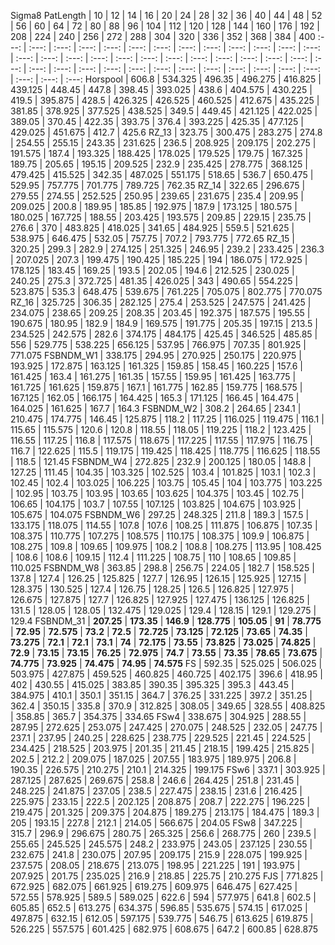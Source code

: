 Sigma8
PatLength | 10 | 12 | 14 | 16 | 20 | 24 | 28 | 32 | 36 | 40 | 44 | 48 | 52 | 56 | 60 | 64 | 72 | 80 | 88 | 96 | 104 | 112 | 120 | 128 | 144 | 160 | 176 | 192 | 208 | 224 | 240 | 256 | 272 | 288 | 304 | 320 | 336 | 352 | 368 | 384 | 400
 :---: | :---: | :---: | :---: | :---: | :---: | :---: | :---: | :---: | :---: | :---: | :---: | :---: | :---: | :---: | :---: | :---: | :---: | :---: | :---: | :---: | :---: | :---: | :---: | :---: | :---: | :---: | :---: | :---: | :---: | :---: | :---: | :---: | :---: | :---: | :---: | :---: | :---: | :---: | :---: | :---: 
Horspool | 606.8 | 534.325 | 496.35 | 496.275 | 416.825 | 439.125 | 448.45 | 447.8 | 398.45 | 393.025 | 438.6 | 404.575 | 430.225 | 419.5 | 395.875 | 428.5 | 426.325 | 426.525 | 460.525 | 412.675 | 435.225 | 381.85 | 378.925 | 377.525 | 438.525 | 349.5 | 449.45 | 421.125 | 422.025 | 389.05 | 370.45 | 422.35 | 393.75 | 376.4 | 393.225 | 425.35 | 477.125 | 429.025 | 451.675 | 412.7 | 425.6
RZ_13 | 323.75 | 300.475 | 283.275 | 274.8 | 254.55 | 255.15 | 243.35 | 231.625 | 236.5 | 208.925 | 209.175 | 202.275 | 191.575 | 187.4 | 193.325 | 188.425 | 178.025 | 179.525 | 179.75 | 167.325 | 189.75 | 205.65 | 195.15 | 209.525 | 232.9 | 235.425 | 278.775 | 368.125 | 479.425 | 415.525 | 342.35 | 487.025 | 551.175 | 518.65 | 536.7 | 650.475 | 529.95 | 757.775 | 701.775 | 789.725 | 762.35
RZ_14 | 322.65 | 296.675 | 279.55 | 274.55 | 252.525 | 250.95 | 239.65 | 231.675 | 235.4 | 209.95 | 209.025 | 200.8 | 189.95 | 185.85 | 192.975 | 187.9 | 173.125 | 180.575 | 180.025 | 167.725 | 188.55 | 203.425 | 193.575 | 209.85 | 229.15 | 235.75 | 276.6 | 370 | 483.825 | 418.025 | 341.65 | 484.925 | 559.5 | 521.625 | 538.975 | 646.475 | 532.05 | 757.75 | 707.2 | 793.775 | 772.65
RZ_15 | 320.25 | 299.3 | 282.9 | 274.125 | 251.325 | 246.95 | 239.2 | 233.425 | 236.3 | 207.025 | 207.3 | 199.475 | 190.425 | 185.225 | 194 | 186.075 | 172.925 | 178.125 | 183.45 | 169.25 | 193.5 | 202.05 | 194.6 | 212.525 | 230.025 | 240.25 | 275.3 | 372.725 | 481.35 | 426.025 | 343 | 490.65 | 554.225 | 523.875 | 535.3 | 648.475 | 539.675 | 761.225 | 705.075 | 802.775 | 770.075
RZ_16 | 325.725 | 306.35 | 282.125 | 275.4 | 253.525 | 247.575 | 241.425 | 234.075 | 238.65 | 209.25 | 208.35 | 203.45 | 192.375 | 187.575 | 195.55 | 190.675 | 180.95 | 182.9 | 184.9 | 169.575 | 191.775 | 205.35 | 197.15 | 213.5 | 234.525 | 242.575 | 282.6 | 374.175 | 484.175 | 425.45 | 346.525 | 485.85 | 556 | 529.775 | 538.225 | 656.125 | 537.95 | 766.975 | 707.35 | 801.925 | 771.075
FSBNDM_W1 | 338.175 | 294.95 | 270.925 | 250.175 | 220.975 | 193.925 | 172.875 | 163.125 | 161.325 | 159.85 | 158.45 | 160.225 | 157.6 | 161.425 | 163.4 | 161.275 | 161.35 | 157.55 | 159.95 | 161.425 | 163.775 | 161.725 | 161.625 | 159.875 | 167.1 | 161.775 | 162.85 | 159.775 | 168.575 | 167.125 | 162.05 | 166.175 | 164.425 | 165.3 | 171.125 | 166.45 | 164.475 | 164.025 | 161.625 | 167.7 | 164.3
FSBNDM_W2 | 308.2 | 264.65 | 234.1 | 210.475 | 174.775 | 146.45 | 125.875 | 118.2 | 117.25 | 116.025 | 119.475 | 116.1 | 115.65 | 115.575 | 120.6 | 120.8 | 118.55 | 118.05 | 119.225 | 118.2 | 123.425 | 116.55 | 117.25 | 116.8 | 117.575 | 118.675 | 117.225 | 117.55 | 117.975 | 116.75 | 116.7 | 122.625 | 115.5 | 119.175 | 119.425 | 118.425 | 118.775 | 116.625 | 118.55 | 118.5 | 121.45
FSBNDM_W4 | 272.825 | 232.9 | 200.125 | 180.05 | 148.8 | 127.25 | 111.45 | 104.35 | 103.325 | 102.525 | 103.4 | 101.825 | 103.1 | 102.3 | 102.45 | 102.4 | 103.025 | 106.225 | 103.75 | 105.45 | 104 | 103.775 | 103.225 | 102.95 | 103.75 | 103.95 | 103.65 | 103.625 | 104.375 | 103.45 | 102.75 | 106.65 | 104.175 | 103.7 | 107.55 | 107.125 | 103.825 | 104.675 | 103.925 | 105.675 | 104.075
FSBNDM_W6 | 297.25 | 248.325 | 211.8 | 189.3 | 157.5 | 133.175 | 118.075 | 114.55 | 107.8 | 107.6 | 108.25 | 111.875 | 106.875 | 107.35 | 108.375 | 110.775 | 107.275 | 108.575 | 110.175 | 108.375 | 109.9 | 106.875 | 108.275 | 109.8 | 109.65 | 109.975 | 108.2 | 108.8 | 108.275 | 113.95 | 108.425 | 108.6 | 108.6 | 109.15 | 112.4 | 111.225 | 108.75 | 110 | 108.65 | 109.85 | 110.025
FSBNDM_W8 | 363.85 | 298.8 | 256.75 | 224.05 | 182.7 | 158.525 | 137.8 | 127.4 | 126.25 | 125.825 | 127.7 | 126.95 | 126.15 | 125.925 | 127.15 | 128.375 | 130.525 | 127.4 | 126.75 | 128.25 | 126.5 | 126.825 | 127.975 | 126.675 | 127.875 | 127.7 | 126.825 | 127.925 | 127.475 | 136.125 | 126.825 | 131.5 | 128.05 | 128.05 | 132.475 | 129.025 | 129.4 | 128.15 | 129.1 | 129.275 | 129.4
FSBNDM_31 |  **207.25**  |  **173.35**  |  **146.9**  |  **128.775**  |  **105.05**  |  **91**  |  **78.775**  |  **72.95**  |  **72.575**  |  **73.2**  |  **72.5**  |  **72.725**  |  **73.125**  |  **72.125**  |  **73.65**  |  **74.35**  |  **73.275**  |  **72.1**  |  **72.1**  |  **73.1**  |  **74**  |  **72.175**  |  **73.55**  |  **73.825**  |  **73.025**  |  **74.825**  |  **72.9**  |  **73.15**  |  **73.15**  |  **76.25**  |  **72.975**  |  **74.7**  |  **73.55**  |  **73.35**  |  **78.65**  |  **73.675**  |  **74.775**  |  **73.925**  |  **74.475**  |  **74.95**  |  **74.575** 
FS | 592.35 | 525.025 | 506.025 | 503.975 | 427.875 | 459.525 | 460.825 | 460.725 | 402.175 | 396.6 | 418.95 | 402 | 430.55 | 415.025 | 383.85 | 390.35 | 395.325 | 395.3 | 443.45 | 384.975 | 410.1 | 350.1 | 351.15 | 364.7 | 376.25 | 331.225 | 397.2 | 351.25 | 362.4 | 350.15 | 335.8 | 370.9 | 312.825 | 308.05 | 349.65 | 328.55 | 408.825 | 358.85 | 365.7 | 354.375 | 334.65
FSw4 | 338.675 | 304.925 | 288.55 | 287.95 | 272.625 | 253.075 | 247.425 | 270.075 | 248.525 | 232.05 | 247.75 | 237.1 | 237.95 | 240.25 | 228.625 | 238.775 | 229.525 | 221.45 | 224.525 | 234.425 | 218.525 | 203.975 | 201.35 | 211.45 | 218.15 | 199.425 | 215.825 | 202.5 | 212.2 | 209.075 | 187.025 | 207.55 | 183.975 | 189.975 | 206.8 | 190.35 | 226.575 | 210.275 | 210.1 | 214.325 | 199.175
FSw6 | 337.1 | 303.925 | 287.125 | 287.625 | 269.675 | 258.8 | 246.6 | 264.425 | 251.8 | 231.45 | 248.225 | 241.875 | 237.05 | 238.5 | 227.475 | 238.15 | 231.6 | 216.425 | 225.975 | 233.15 | 222.5 | 202.125 | 208.875 | 208.7 | 222.275 | 196.225 | 219.475 | 201.325 | 209.375 | 204.875 | 189.275 | 213.175 | 184.475 | 189.3 | 205 | 193.15 | 227.8 | 212.1 | 214.05 | 566.675 | 204.05
FSw8 | 347.225 | 315.7 | 296.9 | 296.675 | 280.75 | 265.325 | 256.6 | 268.775 | 260 | 239.5 | 255.65 | 245.525 | 245.575 | 248.2 | 233.975 | 243.05 | 237.125 | 230.55 | 232.675 | 241.8 | 230.075 | 207.95 | 209.175 | 215.9 | 228.075 | 199.925 | 237.575 | 208.05 | 218.675 | 213.075 | 198.95 | 221.225 | 191 | 193.975 | 207.925 | 201.75 | 235.025 | 216.9 | 218.85 | 225.75 | 210.275
FJS | 771.825 | 672.925 | 682.075 | 661.925 | 619.275 | 609.975 | 646.475 | 627.425 | 572.55 | 578.925 | 589.5 | 589.025 | 622.6 | 594 | 577.975 | 641.8 | 602.5 | 605.85 | 652.5 | 613.275 | 634.375 | 596.85 | 535.675 | 574.15 | 617.025 | 497.875 | 632.15 | 612.05 | 597.175 | 539.775 | 546.75 | 613.625 | 619.875 | 526.225 | 557.575 | 601.425 | 682.975 | 608.675 | 647.2 | 600.85 | 628.875
